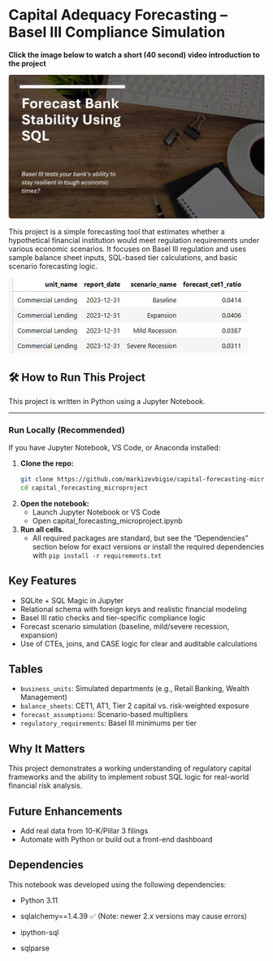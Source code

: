 # Capital Adequacy Forecasting – Basel III Compliance Simulation

**Click the image below to watch a short (40 second) video introduction to the project**

[![Link to Video](images/screenshot.JPG)](https://youtu.be/4nfzWkHwxtY)

This project is a simple forecasting tool that estimates whether a hypothetical financial institution would meet regulation requirements under various economic scenarios. It focuses on Basel III regulation and uses sample balance sheet inputs, SQL-based tier calculations, and basic scenario forecasting logic.

![alt text](images/table.JPG)

## 🛠️ How to Run This Project

This project is written in Python using a Jupyter Notebook.

---

### Run Locally (Recommended)

If you have Jupyter Notebook, VS Code, or Anaconda installed:

1. **Clone the repo:**
   ```bash
   git clone https://github.com/markizevbigie/capital-forecasting-microproject
   cd capital_forecasting_microproject
2. **Open the notebook:**
    - Launch Jupyter Notebook or VS Code
    - Open capital_forecasting_microproject.ipynb
3. **Run all cells.**
    - All required packages are standard, but see the “Dependencies” section below for exact versions or install the required dependencies with
    `pip install -r requirements.txt`

## Key Features

- SQLite + SQL Magic in Jupyter
- Relational schema with foreign keys and realistic financial modeling
- Basel III ratio checks and tier-specific compliance logic
- Forecast scenario simulation (baseline, mild/severe recession, expansion)
- Use of CTEs, joins, and CASE logic for clear and auditable calculations

## Tables

- `business_units`: Simulated departments (e.g., Retail Banking, Wealth Management)
- `balance_sheets`: CET1, AT1, Tier 2 capital vs. risk-weighted exposure
- `forecast_assumptions`: Scenario-based multipliers
- `regulatory_requirements`: Basel III minimums per tier

## Why It Matters

This project demonstrates a working understanding of regulatory capital frameworks and the ability to implement robust SQL logic for real-world financial risk analysis.

## Future Enhancements

- Add real data from 10-K/Pillar 3 filings
- Automate with Python or build out a front-end dashboard

## Dependencies

This notebook was developed using the following dependencies:

   - Python 3.11

   - sqlalchemy==1.4.39 ✅ (Note: newer 2.x versions may cause errors)

   - ipython-sql

   - sqlparse